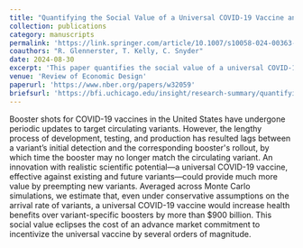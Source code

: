 ```yaml
---
title: "Quantifying the Social Value of a Universal COVID-19 Vaccine and Incentivizing Its Development"
collection: publications
category: manuscripts
permalink: 'https://link.springer.com/article/10.1007/s10058-024-00363-z'
coauthors: "R. Glennerster, T. Kelly, C. Snyder"
date: 2024-08-30
excerpt: 'This paper quantifies the social value of a universal COVID-19 vaccine over the existing COVID-19 booster vaccines using Monte Carlo Simulations. It proposes the use of an advanced market commitment to incentivize its development.'
venue: 'Review of Economic Design'
paperurl: 'https://www.nber.org/papers/w32059'
briefsurl: 'https://bfi.uchicago.edu/insight/research-summary/quantifying-the-social-value-of-a-universal-covid-19-vaccine-and-incentivizing-its-development/'
---
```

Booster shots for COVID-19 vaccines in the United States have undergone periodic updates to target circulating variants. However, the lengthy process of development, testing, and production has resulted lags between a variant’s initial detection and the corresponding booster's rollout, by which time the booster may no longer match the circulating variant. An innovation with realistic scientific potential—a universal COVID-19 vaccine, effective against existing and future variants—could provide much more value by preempting new variants. Averaged across Monte Carlo simulations, we estimate that, even under conservative assumptions on the arrival rate of variants, a universal COVID-19 vaccine would increase health benefits over variant-specific boosters by more than $900 billion. This social value eclipses the cost of an advance market commitment to incentivize the universal vaccine by several orders of magnitude.
